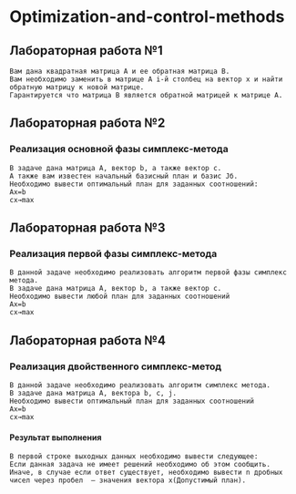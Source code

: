 # Optimization-and-control-methods

## Лабораторная работа №1
```
Вам дана квадратная матрица A и ее обратная матрица B.
Вам необходимо заменить в матрице A i-й столбец на вектор x и найти обратную матрицу к новой матрице.
Гарантируется что матрица B является обратной матрицей к матрице A.
```

## Лабораторная работа №2
### Реализация основной фазы симплекс-метода

```
В задаче дана матрица A, вектор b, а также вектор c.
А также вам известен начальный базисный план и базис Jб​.
Необходимо вывести оптимальный план для заданных соотношений:
Ax=b
cx→max⁡
```

## Лабораторная работа №3
### Реализация первой фазы симплекс-метода

```
В данной задаче необходимо реализовать алгоритм первой фазы симплекс метода.
В задаче дана матрица A, вектор b, а также вектор c.
Необходимо вывести любой план для заданных соотношений
Ax=b
cx→max⁡
```

## Лабораторная работа №4
### Реализация двойственного симплекс-метод

```
В данной задаче необходимо реализовать алгоритм симплекс метода.
В задаче дана матрица A, вектора b, c, j.
Необходимо вывести оптимальный план для заданных соотношений
Ax=b
cx→max⁡
```
#### Результат выполнения

```
В первой строке выходных данных необходимо вывести следующее:
Если данная задача не имеет решений необходимо об этом сообщить.
Иначе, в случае если ответ существует, необходимо вывести n дробных чисел через пробел  — значения вектора x(Допустимый план).
```
